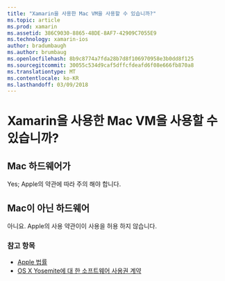 ```yaml
---
title: "Xamarin을 사용한 Mac VM을 사용할 수 있습니까?"
ms.topic: article
ms.prod: xamarin
ms.assetid: 386C9030-8865-48DE-8AF7-42909C7055E9
ms.technology: xamarin-ios
author: bradumbaugh
ms.author: brumbaug
ms.openlocfilehash: 8b9c8774a7fda28b7d8f106970958e3b0dd8f125
ms.sourcegitcommit: 30055c534d9caf5dffcfdeafd6f08e666fb870a8
ms.translationtype: MT
ms.contentlocale: ko-KR
ms.lasthandoff: 03/09/2018
---
```

# <a name="can-i-use-a-mac-vm-with-xamarin"></a>Xamarin을 사용한 Mac VM을 사용할 수 있습니까? 

## <a name="mac-hardware"></a>Mac 하드웨어가
Yes; Apple의 약관에 따라 주의 해야 합니다.

## <a name="non-mac-hardware"></a>Mac이 아닌 하드웨어
아니요. Apple의 사용 약관이이 사용을 허용 하지 않습니다.

### <a name="see-also"></a>참고 항목
- [Apple 법률](https://www.apple.com/legal/)
- [OS X Yosemite에 대 한 소프트웨어 사용권 계약](http://images.apple.com/legal/sla/docs/OSX10103.pdf)
